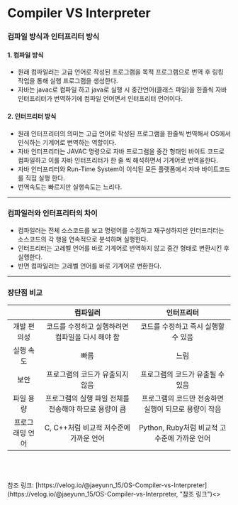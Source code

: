 Compiler VS Interpreter
========================
### 컴파일 방식과 인터프리터 방식
#### 1. 컴파일 방식
* 원래 컴파일러는 고급 언어로 작성된 프로그램을 목적 프로그램으로 번역 후 링킹 작업을 통해 실행 프로그램을 생성한다.
* 자바는 javac로 컴파일 하고 java로 실행 시 중간언어(클래스 파일)을 한줄씩 자바 인터프리터가 번역하기에 컴파일 언어면서 인터프리터 언어이다.
#### 2. 인터프리터 방식
* 원래 인터프리터의 의미는 고급 언어로 작성된 프로그램을 한줄씩 번역해서 OS에서 인식하는 기계어로 변역하는 역할이다.
* 자바 인터프리터는 JAVAC 명령으로 자바 프로그램을 중간 형태인 바이트 코드로 컴파일하고 이를 자바 인터프리터가 한 줄 씩 해석하면서 기계어로 번역을한다.
* 자바 인터프리터와 Run-Time System이 이식된 모든 플랫폼에서 자바 바이트코드를 직접 실행 한다.
* 번역속도는 빠르지만 실행속도는 느리다.
***
### 컴파일러와 인터프리터의 차이
* 컴파일러는 전체 소스코드를 보고 명령어를 수집하고 재구성하지만 인터프리터는 소스코드의 각 행을 연속적으로 분석하며 실행한다.
* 인터프리터는 고레벨 언어를 바로 기계어로 번역하지 않고 중간 형태로 변환시킨 후 실행한다.
* 반면 컴파일러는 고레벨 언어를 바로 기계어로 변환한다.
***
### 장단점 비교
||컴파일러|인터프리터|
|:--------------:|:-----------------------:|:-----------------------:|
|개발 편의성|코드를 수정하고 실행하려면 컴파일을 다시 해야 함|코드를 수정하고 즉시 실행할 수 있음|
|실행 속도|빠름|느림|
|보안|프로그램의 코드가 유출되지 않음|프로그램의 코드가 유출될 수 있음|
|파일 용량|프로그램의 실행 파일 전체를 전송해야 하므로 용량이 큼|프로그램의 코드만 전송하면 실행이 되므로 용량이 작음|
|프로그래밍 언어|C, C++처럼 비교적 저수준에 가까운 언어|Python, Ruby처럼 비교적 고수준에 가까운 언어|
</br>
</br>
</br>
참조 링크: [https://velog.io/@jaeyunn_15/OS-Compiler-vs-Interpreter](https://velog.io/@jaeyunn_15/OS-Compiler-vs-Interpreter, "참조 링크")<>